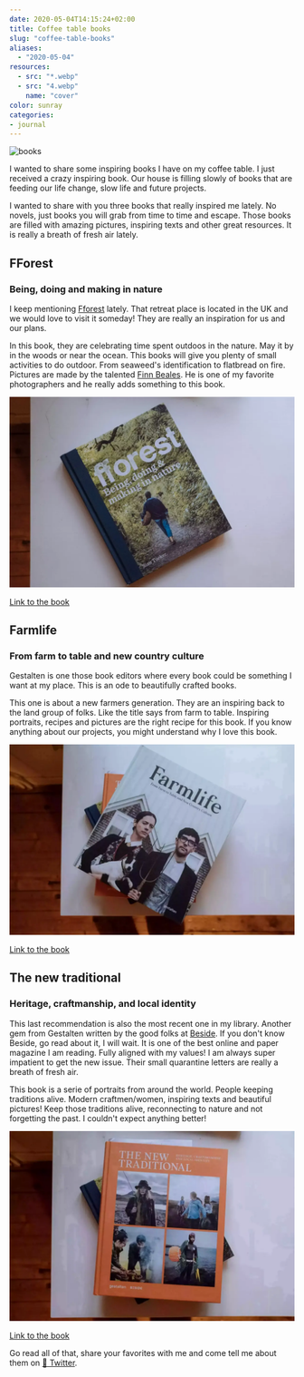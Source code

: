 ```yaml
---
date: 2020-05-04T14:15:24+02:00
title: Coffee table books
slug: "coffee-table-books"
aliases:
  - "2020-05-04"
resources:
  - src: "*.webp"
  - src: "4.webp"
    name: "cover"
color: sunray
categories:
- journal
---
```


![books](cover)

I wanted to share some inspiring books I have on my coffee table. I just received a crazy inspiring book. Our house is filling slowly of books that are feeding our life change, slow life and future projects.

I wanted to share with you three books that really inspired me lately. No novels, just books you will grab from time to time and escape. Those books are filled with amazing pictures, inspiring texts and other great resources. It is really a breath of fresh air lately.

## FForest

### Being, doing and making in nature

I keep mentioning [Fforest](https://coldatnight.co.uk) lately. That retreat place is located in the UK and we would love to visit it someday! They are really an inspiration for us and our plans.

In this book, they are celebrating time spent outdoos in the nature. May it by in the woods or near the ocean. This books will give you plenty of small activities to do outdoor. From seaweed's identification to flatbread on fire.
Pictures are made by the talented [Finn Beales](https://madebyfinn.com). He is one of my favorite photographers and he really adds something to this book.

[![fforest](3.webp)](https://fforest.bigcartel.com/product/fforest-being-doing-making-in-nature)

[Link to the book](https://fforest.bigcartel.com/product/fforest-being-doing-making-in-nature)

## Farmlife

### From farm to table and new country culture

Gestalten is one those book editors where every book could be something I want at my place. This is an ode to beautifully crafted books.

This one is about a new farmers generation. They are an inspiring back to the land group of folks. Like the title says from farm to table. Inspiring portraits, recipes and pictures are the right recipe for this book. If you know anything about our projects, you might understand why I love this book.

[![farmlife](1.webp)](https://gestalten.com/products/farmlife)

[Link to the book](https://gestalten.com/products/farmlife)

## The new traditional

### Heritage, craftmanship, and local identity

This last recommendation is also the most recent one in my library. Another gem from Gestalten written by the good folks at [Beside](https://beside.media). If you don't know Beside, go read about it, I will wait. It is one of the best online and paper magazine I am reading. Fully aligned with my values! I am always super impatient to get the new issue. Their small quarantine letters are really a breath of fresh air.

This book is a serie of portraits from around the world. People keeping traditions alive. Modern craftmen/women, inspiring texts and beautiful pictures! Keep those traditions alive, reconnecting to nature and not forgetting the past. I couldn't expect anything better!

[![the new traditional](2.webp)](https://gestalten.com/collections/stay-inspired/products/new-traditional)

[Link to the book](https://gestalten.com/collections/stay-inspired/products/new-traditional)

Go read all of that, share your favorites with me and come tell me about them on [🐥 Twitter](https://twitter.com/bonjouryannick).
